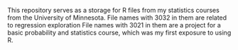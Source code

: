 This repository serves as a storage for R files from my statistics courses from the University of Minnesota. 
File names with 3032 in them are related to regression exploration
File names with 3021 in them are a project for a basic probability and statistics course, which was my first exposure to using R. 
